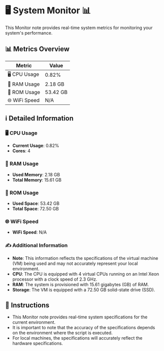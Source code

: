 
# 🖥️ System Monitor 📊

This Monitor note provides real-time system metrics for monitoring your system's performance.

## 📊 Metrics Overview

| Metric                    | Value             |
| ------------------------- | ----------------- |
| 🖥️ CPU Usage              | 0.82%       |
| 💾 RAM Usage              | 2.18 GB       |
| 💽 ROM Usage              | 53.42 GB       |
| 🌐 WiFi Speed             | N/A      |

## ℹ️ Detailed Information

### 🖥️ CPU Usage

- **Current Usage**: 0.82%
- **Cores**: 4

### 💾 RAM Usage

- **Used Memory**: 2.18 GB
- **Total Memory**: 15.61 GB

### 💽 ROM Usage

- **Used Space**: 53.42 GB
- **Total Space**: 72.50 GB

### 🌐 WiFi Speed

- **WiFi Speed**: N/A


### ✍️ Additional Information

- **Note**: This information reflects the specifications of the virtual machine (VM) being used and may not accurately represent your local environment.
- **CPU**: The CPU is equipped with  4 virtual CPUs running on an Intel Xeon processor with a clock speed of 2.3 GHz.
- **RAM**: The system is provisioned with 15.61 gigabytes (GB) of RAM.
- **Storage**: The VM is equipped with a 72.50 GB solid-state drive (SSD).

## 📝 Instructions

- This Monitor note provides real-time system specifications for the current environment.
- It is important to note that the accuracy of the specifications depends on the environment where the script is executed.
- For local machines, the specifications will accurately reflect the hardware specifications.
